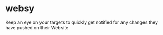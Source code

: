 # websy
Keep an eye on your targets to quickly get notified for any changes they have pushed on their Website
